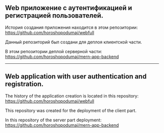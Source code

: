 ## Web приложение с аутентификацией и регистрацией пользователей.

История создания приложения находится в этом репозитории:
https://github.com/horoshopodumaj/webfull

Данный репозиторий был создани для деплоя клиентской части.

В этом репозитории деплой серверной части: https://github.com/horoshopodumaj/mern-app-backend

---

## Web application with user authentication and registration.

The history of the application creation is located in this repository:
https://github.com/horoshopodumaj/webfull

This repository was created for the deployment of the client part.

In this repository of the server part deployment: https://github.com/horoshopodumaj/mern-app-backend
